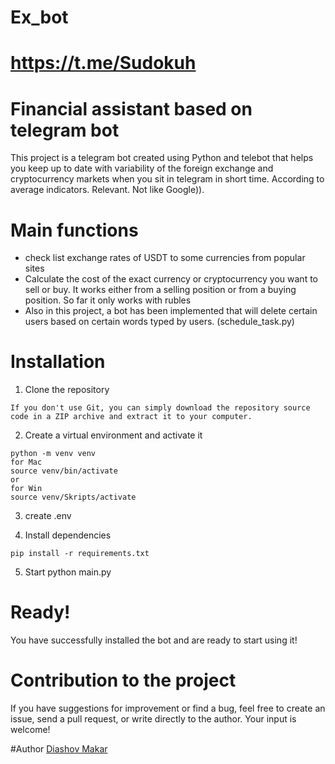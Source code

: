 # Ex_bot
# https://t.me/Sudokuh
# Financial assistant based on telegram bot

This project is a telegram bot created using Python and telebot that helps you keep up 
to date with variability of the foreign exchange and cryptocurrency markets when you sit in telegram in short time.
According to average indicators. Relevant. Not like Google)).

# Main functions
- check list exchange rates of USDT to some currencies from popular sites
- Calculate the cost of the exact currency or cryptocurrency you want to sell or buy. 
It works either from a selling position or from a buying position. So far it only works with rubles
- Also in this project, a bot has been implemented that will delete certain users based on certain words typed by users. (schedule_task.py)

# Installation


1. Clone the repository
```
If you don't use Git, you can simply download the repository source code in a ZIP archive and extract it to your computer.
```
2. Create a virtual environment and activate it
```
python -m venv venv
for Mac
source venv/bin/activate
or
for Win
source venv/Skripts/activate
```
3. create .env

4. Install dependencies
```
pip install -r requirements.txt
```
5. Start
python main.py



# Ready!
You have successfully installed the bot and are ready to start using it!


# Contribution to the project
If you have suggestions for improvement or find a bug, feel free to create an issue, send a pull request, or write directly to the author. Your input is welcome!


#Author
[Diashov Makar](https://github.com/ForTeamEffect)